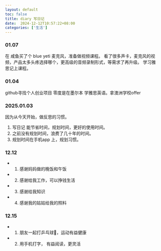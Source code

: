 ```yaml
---
layout: default
toc: false
title: diary 写日记
date:  2024-12-12T10:57:22+08:00
categories: ['生活']
---
```

### 01.07

在 咸鱼买了个 blue yeti 麦克风，准备做视频课程。
看了很多声卡，麦克风的视频，产品太多头疼选择哪个，更高级的音频录制形式，等需求了再升级。
学习雅思记上课程。

### 01.04

github寻找个人创业项目
零度是在墨尔本
学雅思英语。拿澳洲学校offer


### 2025.01.03

因为从今天开始，做反思的习惯。

1. 写日记 能节省时间，规划时间，更好的使用时间。
2. 之前没有规划时间，浪费了几十年的时间。
3. 规划时间在手机app 上，规划习惯。

### 12.12

- 1. 感谢妈妈做的晚饭和午饭
- 2. 感谢给我工作，可以挣钱生活
- 3. 感谢给我知识
- 4. 感谢我的姑姑给我的照料

### 12.15

- 1. 朋友一起打乒乓球🏓，运动有益健康
- 2. 用手机打字， 有益阅读，更灵活

